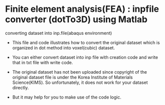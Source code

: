 # Finite element analysis(FEA) : inpfile converter (dotTo3D) using Matlab
converting dataset into inp.file(abaqus environment)

- This file and code illustrates how to convert the original dataset which is organized in dot method into voxel(cubic) dataset.

- You can either convert dataset into inp file with creation code and write that in txt file with write code.

- The original dataset has not been uploaded since copyright of the original dataset file is under the Korea Institute of Materials Science(KIMS).
  So unfortunately, it does not work for your dataset directly.
  
- But it may help for you to make use of the code logic.
